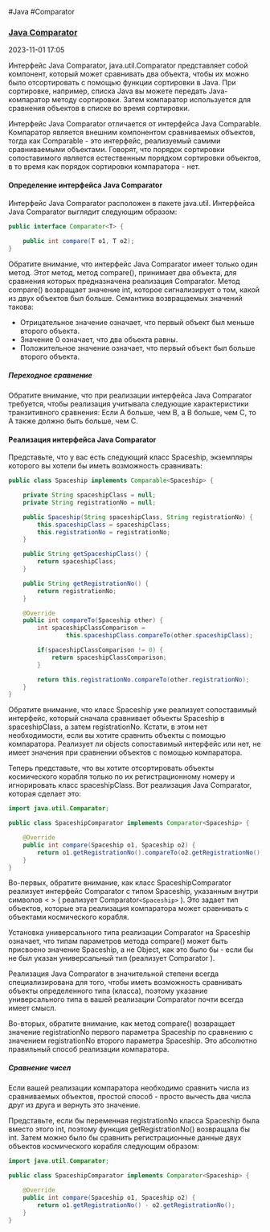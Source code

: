#Java #Comparator
### [Java Comparator](https://www.jenkov.com/tutorials/java-collections/comparator.html) ###

2023-11-01 17:05

Интерфейс Java Comparator, java.util.Comparator представляет собой компонент, который может сравнивать два объекта, чтобы их можно было отсортировать с помощью функции сортировки в Java. При сортировке, например, списка Java вы можете передать Java-компаратор методу сортировки. Затем компаратор используется для сравнения объектов в списке во время сортировки.

Интерфейс Java Comparator отличается от интерфейса Java Comparable. Компаратор является внешним компонентом сравниваемых объектов, тогда как Comparable - это интерфейс, реализуемый самими сравниваемыми объектами. Говорят, что порядок сортировки сопоставимого является естественным порядком сортировки объектов, в то время как порядок сортировки компаратора - нет.
#### Определение интерфейса Java Comparator ####

Интерфейс Java Comparator расположен в пакете java.util.  Интерфейса Java Comparator выглядит следующим образом:
```java
public interface Comparator<T> {
    
    public int compare(T o1, T o2);
}
```
Обратите внимание, что интерфейс Java Comparator имеет только один метод. Этот метод, метод compare(), принимает два объекта, для сравнения которых предназначена реализация Comparator. Метод compare() возвращает значение int, которое сигнализирует о том, какой из двух объектов был больше. Семантика возвращаемых значений такова:
- Отрицательное значение означает, что первый объект был меньше второго объекта. 
- Значение 0 означает, что два объекта равны. 
- Положительное значение означает, что первый объект был больше второго объекта.
##### Переходное сравнение #####

Обратите внимание, что при реализации интерфейса Java Comparator требуется, чтобы реализация учитывала следующие характеристики транзитивного сравнения: Если A больше, чем B, а B больше, чем C, то A также должно быть больше, чем C.
#### Реализация интерфейса Java Comparator ####

Представьте, что у вас есть следующий класс Spaceship, экземпляры которого вы хотели бы иметь возможность сравнивать:
```java
public class Spaceship implements Comparable<Spaceship> {

    private String spaceshipClass = null;
    private String registrationNo = null;

    public Spaceship(String spaceshipClass, String registrationNo) {
        this.spaceshipClass = spaceshipClass;
        this.registrationNo = registrationNo;
    }

    public String getSpaceshipClass() {
        return spaceshipClass;
    }

    public String getRegistrationNo() {
        return registrationNo;
    }

    @Override
    public int compareTo(Spaceship other) {
        int spaceshipClassComparison =
                this.spaceshipClass.compareTo(other.spaceshipClass);

        if(spaceshipClassComparison != 0) {
            return spaceshipClassComparison;
        }

        return this.registrationNo.compareTo(other.registrationNo);
    }
}
```
Обратите внимание, что класс Spaceship уже реализует сопоставимый интерфейс, который сначала сравнивает объекты Spaceship в spaceshipClass, а затем registrationNo. Кстати, в этом нет необходимости, если вы хотите сравнить объекты с помощью компаратора. Реализует ли objects сопоставимый интерфейс или нет, не имеет значения при сравнении объектов с помощью компаратора.

Теперь представьте, что вы хотите отсортировать объекты космического корабля только по их регистрационному номеру и игнорировать класс spaceshipClass. Вот реализация Java Comparator, которая сделает это:
```java
import java.util.Comparator;

public class SpaceshipComparator implements Comparator<Spaceship> {

    @Override
    public int compare(Spaceship o1, Spaceship o2) {
        return o1.getRegistrationNo().compareTo(o2.getRegistrationNo());
    }
}
```
Во-первых, обратите внимание, как класс SpaceshipComparator реализует интерфейс Comparator с типом Spaceship, указанным внутри символов < > ( реализует Comparator`<Spaceship>` ). Это задает тип объектов, которые эта реализация компаратора может сравнивать с объектами космического корабля.

Установка универсального типа реализации Comparator на Spaceship означает, что типам параметров метода compare() может быть присвоено значение Spaceship, а не Object, как это было бы - если бы не был указан универсальный тип (реализует Comparator ). 

Реализация Java Comparator в значительной степени всегда специализирована для того, чтобы иметь возможность сравнивать объекты определенного типа (класса), поэтому указание универсального типа в вашей реализации Comparator почти всегда имеет смысл. 

Во-вторых, обратите внимание, как метод compare() возвращает значение registrationNo первого параметра Spaceship по сравнению с значением registrationNo второго параметра Spaceship. Это абсолютно правильный способ реализации компаратора.
##### Сравнение чисел #####

Если вашей реализации компаратора необходимо сравнить числа из сравниваемых объектов, простой способ - просто вычесть два числа друг из друга и вернуть это значение.

Представьте, если бы переменная registrationNo класса Spaceship была вместо этого int, поэтому функция getRegistrationNo() возвращала бы int. Затем можно было бы сравнить регистрационные данные двух объектов космического корабля следующим образом:
```java
import java.util.Comparator;

public class SpaceshipComparator implements Comparator<Spaceship> {

    @Override
    public int compare(Spaceship o1, Spaceship o2) {
        return o1.getRegistrationNo() - o2.getRegistrationNo();
    }
}
```

